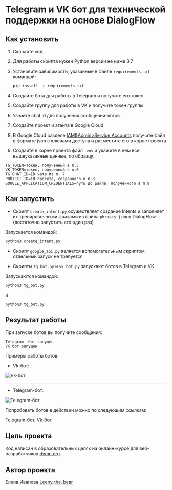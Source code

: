 # Telegram и VK бот для технической поддержки на основе DialogFlow

## Как установить

1. Скачайте код
2. Для работы скрипта нужен Python версии не ниже 3.7
3. Установите зависимости, указанные в файле ``requirements.txt`` командой:

   ```pip install -r requirements.txt```
5. Создайте бота для работы в Telegram и получите его токен
6. Создайте  группу для работы в VK и получите токен группы
7. Узнайте chat id для получения сообщений-логов
8. Создайте проект и агента в Google Cloud
9. В Google Cloud разделe [IAM&Admin>Service Accounts](https://console.cloud.google.com/iam-admin/serviceaccounts) получите файл в формате json с ключами доступа и разместите его в корне проекта
8. Создайте в корне проекта файл ``.env`` и укажите в нем все вышеуказанные данные, по образцу:

```
TG_TOKEN=токен, полученный в п.5
VK_TOKEN=токен, полученный в п.6
TG_CHAT_ID=ID чата из п. 7 
PROJECT_ID=ID проекта, созданного в п.8
GOOGLE_APPLICATION_CREDENTIALS=путь до файла, полученного в п.9
```

## Как запустить

- Скрипт ``create_intent.py`` осуществляет создание Intents и заполняет их тренировочными фразами из файла ``phrases.json`` в DialogFlow (достаточно запустить его один раз)

Запускается командой:

   ```python3 create_intent.py```

- Скрипт ``google_api.py`` является вспомогательным скриптом, отдельный запуск не требуется

- Скрипты ``tg_bot.py`` и ``vk_bot.py`` запускают ботов в Telegram и VK

Запускаются командой:

```python3 tg_bot.py```

и 

```python3 tg_bot.py```


## Результат работы 

При запуске ботов вы получите сообщения:

```
Telegram  бот запущен
VK бот запущен
```
Примеры работы ботов:

- Vk-бот:

![Vk-бот](https://dvmn.org/filer/canonical/1569214089/322/)

___

- Telegram-бот:

![Telegram-бот](https://dvmn.org/filer/canonical/1569214094/323/)


Попробовать ботов в действии можно по следующим ссылкам:

[Telegram-бот](https://t.me/Leeny_the_bear_bot), [Vk-бот](https://vk.com/im?sel=-215364307)

## Цель проекта

Код написан в образовательных целях на онлайн-курсе для веб-разработчиков [dvmn.org](https://dvmn.org/).

## Автор проекта

Елена Иванова [Leeny_the_bear](https://github.com/leenythebear)


